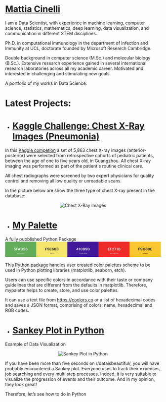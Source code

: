 # [Mattia Cinelli](https://www.linkedin.com/in/mattia-cinelli-b8a06879/)
I am a Data Scientist, with experience in machine learning, computer science, statistics, mathematics, deep learning, data visualization, and communication in different STEM disciplines.

Ph.D. in computational immunology in the department of Infection and Immunity at UCL, doctorate founded by Microsoft Research Cambridge.

Double background in computer science (M.Sc.) and molecular biology (B.Sc.).
Extensive research experience gained in several international research laboratories across all my academic career.
Motivated and interested in challenging and stimulating new goals. 

A portfolio of my works in Data Science:
# Latest Projects: 

- # [Kaggle Challenge: Chest X-Ray Images (Pneumonia)](https://github.com/MattiaCinelli/notebooks/blob/master/chest_xray_pneumonia.ipynb)
In this [Kaggle competion](https://www.kaggle.com/paultimothymooney/chest-xray-pneumonia?) a set of 5,863 chest X-ray images (anterior-posterior) were selected from retrospective cohorts of pediatric patients, between the age of one to five years old, in Guangzhou. All chest X-ray imaging was performed as part of the patient's routine clinical care. 

All chest radiographs were screened  by two expert physicians for quality control and removing all low quality or unreadable scans.

In the picture below are show the three type of chest X-ray present in the database: 
<p align="center">
  <img src="https://mattiacinelli.com/wp-content/uploads/2020/10/output_5_0.png" alt="Chest X-Ray Images">
</p>

- # [My Palette](https://github.com/MattiaCinelli/mycolorpalette)
A fully pubblished Python Packege
![Banner](https://github.com/MattiaCinelli/mycolorpalette/blob/master/commons/banner.png?raw=true)

This [Python package](https://pypi.org/project/mypalette/) handles user created color palettes scheme to be used in Python plotting libraries (matplotlib, seaborn, etch).

Users can use specific colors in accordance with their taste or company guidelines that are different from the defaults in matplotlib. Therefore, mypalette helps to create, store, and use color palettes.

It can use a text file from https://coolors.co or a list of hexadecimal codes and saves a JSON format, comprising of colors: name, hexadecimal and RGB codes.

- # [Sankey Plot in Python](https://github.com/MattiaCinelli/notebooks/blob/master/sankey_plots.ipynb)
Example of Data Visualization
<p align="center">
  <img src="https://mattiacinelli.com/wp-content/uploads/2020/05/sankey_plot_3.png" alt="Sankey Plot in Python"  width="600"/>
</p>
If you have been more than five seconds on r/dataisbeautiful/, you will have probably encountered a Sankey plot. Everyone uses to track their expenses, job searching and every multi step processes. Indeed, it is very suitable to visualize the progression of events and their outcome.
And in my opinion, they look great!

Therefore, let’s see how to do in Python
